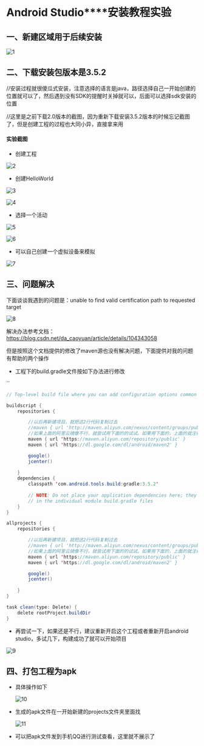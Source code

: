 #  **Android Studio****安装教程实验**

## 一、新建区域用于后续安装 

![1](./images1/7.png)

## 二、下载安装包版本是3.5.2

//安装过程就很傻瓜式安装，注意选择的语言是java，路径选择自己一开始创建的位置就可以了，然后遇到没有SDK的提醒时关掉就可以，后面可以选择sdk安装的位置

//这里是之前下载2.0版本的截图，因为重新下载安装3.5.2版本的时候忘记截图了，但是创建工程的过程也大同小异，直接拿来用

#### 实验截图

- 创建工程

![2](./images1/1.png)

- 创建HelloWorld

![3](./images1/2.png) 

![4](./images1/3.png) 

- 选择一个活动

![5](./images1/4.png)

![6](./images1/5.png) 

- 可以自己创建一个虚拟设备来模拟

![7](./images1/6.png)

## 三、问题解决

下面谈谈我遇到的问题是：unable to find valid certification path to requested target

![8](./images1/8.png)

解决办法参考文档：https://blog.csdn.net/da_caoyuan/article/details/104343058

但是按照这个文档提供的修改了maven源也没有解决问题，下面提供对我的问题有帮助的两个操作

- 工程下的build.gradle文件按如下办法进行修改

``

```java
// Top-level build file where you can add configuration options common to all sub-projects/modules.

buildscript {
    repositories {

        //以后再新建项目，就把这2行代码复制过去
        //maven { url 'http://maven.aliyun.com/nexus/content/groups/public/' }
        //如果上面的阿里云镜像不行，就尝试用下面的的试试。如果用下面的，上面的就注释掉。
        maven { url 'https://maven.aliyun.com/repository/public' }
        maven { url 'https://dl.google.com/dl/android/maven2' }

        google()
        jcenter()
        
    }
    dependencies {
        classpath 'com.android.tools.build:gradle:3.5.2'
        
        // NOTE: Do not place your application dependencies here; they belong
        // in the individual module build.gradle files
    }
}

allprojects {
    repositories {

        //以后再新建项目，就把这2行代码复制过去
        //maven { url 'http://maven.aliyun.com/nexus/content/groups/public/' }
        //如果上面的阿里云镜像不行，就尝试用下面的的试试。如果用下面的，上面的就注释掉。
        maven { url 'https://maven.aliyun.com/repository/public' }
        maven { url 'https://dl.google.com/dl/android/maven2' }

        google()
        jcenter()
        
    }
}

task clean(type: Delete) {
    delete rootProject.buildDir
}
```

- 再尝试一下，如果还是不行，建议重新开启这个工程或者重新开启android studio，多试几下，构建成功了就可以开始项目

![9](./images1/9.png) 

 ## 四、打包工程为apk

- 具体操作如下

  ![10](./images1/10.png)

- 生成的apk文件在一开始新建的projects文件夹里面找

  ![11](./images1/11.png)

- 可以把apk文件发到手机QQ进行测试查看，这里就不展示了

  

  

  